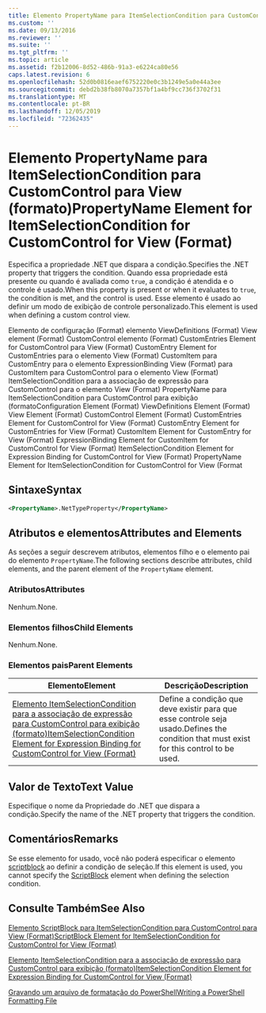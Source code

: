 ```yaml
---
title: Elemento PropertyName para ItemSelectionCondition para CustomControl para exibição (formato) | Microsoft Docs
ms.custom: ''
ms.date: 09/13/2016
ms.reviewer: ''
ms.suite: ''
ms.tgt_pltfrm: ''
ms.topic: article
ms.assetid: f2b12006-8d52-486b-91a3-e6224ca80e56
caps.latest.revision: 6
ms.openlocfilehash: 52d0b0816eaef6752220e0c3b1249e5a0e44a3ee
ms.sourcegitcommit: debd2b38fb8070a7357bf1a4bf9cc736f3702f31
ms.translationtype: MT
ms.contentlocale: pt-BR
ms.lasthandoff: 12/05/2019
ms.locfileid: "72362435"
---
```

# <a name="propertyname-element-for-itemselectioncondition-for-customcontrol-for-view-format"></a><span data-ttu-id="8c416-102">Elemento PropertyName para ItemSelectionCondition para CustomControl para View (formato)</span><span class="sxs-lookup"><span data-stu-id="8c416-102">PropertyName Element for ItemSelectionCondition for CustomControl for View (Format)</span></span>

<span data-ttu-id="8c416-103">Especifica a propriedade .NET que dispara a condição.</span><span class="sxs-lookup"><span data-stu-id="8c416-103">Specifies the .NET property that triggers the condition.</span></span> <span data-ttu-id="8c416-104">Quando essa propriedade está presente ou quando é avaliada como `true`, a condição é atendida e o controle é usado.</span><span class="sxs-lookup"><span data-stu-id="8c416-104">When this property is present or when it evaluates to `true`, the condition is met, and the control is used.</span></span> <span data-ttu-id="8c416-105">Esse elemento é usado ao definir um modo de exibição de controle personalizado.</span><span class="sxs-lookup"><span data-stu-id="8c416-105">This element is used when defining a custom control view.</span></span>

<span data-ttu-id="8c416-106">Elemento de configuração (Format) elemento ViewDefinitions (Format) View element (Format) CustomControl elemento (Format) CustomEntries Element for CustomControl para View (Format) CustomEntry Element for CustomEntries para o elemento View (Format) CustomItem para CustomEntry para o elemento ExpressionBinding View (Format) para CustomItem para CustomControl para o elemento View (Format) ItemSelectionCondition para a associação de expressão para CustomControl para o elemento View (Format) PropertyName para ItemSelectionCondition para CustomControl para exibição (formato</span><span class="sxs-lookup"><span data-stu-id="8c416-106">Configuration Element (Format) ViewDefinitions Element (Format) View Element (Format) CustomControl Element (Format) CustomEntries Element for CustomControl for View (Format) CustomEntry Element for CustomEntries for View (Format) CustomItem Element for CustomEntry for View (Format) ExpressionBinding Element for CustomItem for CustomControl for View (Format) ItemSelectionCondition Element for Expression Binding for CustomControl for View (Format) PropertyName Element for ItemSelectionCondition for CustomControl for View (Format</span></span>

## <a name="syntax"></a><span data-ttu-id="8c416-107">Sintaxe</span><span class="sxs-lookup"><span data-stu-id="8c416-107">Syntax</span></span>

```xml
<PropertyName>.NetTypeProperty</PropertyName>
```

## <a name="attributes-and-elements"></a><span data-ttu-id="8c416-108">Atributos e elementos</span><span class="sxs-lookup"><span data-stu-id="8c416-108">Attributes and Elements</span></span>

<span data-ttu-id="8c416-109">As seções a seguir descrevem atributos, elementos filho e o elemento pai do elemento `PropertyName`.</span><span class="sxs-lookup"><span data-stu-id="8c416-109">The following sections describe attributes, child elements, and the parent element of the `PropertyName` element.</span></span>

### <a name="attributes"></a><span data-ttu-id="8c416-110">Atributos</span><span class="sxs-lookup"><span data-stu-id="8c416-110">Attributes</span></span>

<span data-ttu-id="8c416-111">Nenhum.</span><span class="sxs-lookup"><span data-stu-id="8c416-111">None.</span></span>

### <a name="child-elements"></a><span data-ttu-id="8c416-112">Elementos filhos</span><span class="sxs-lookup"><span data-stu-id="8c416-112">Child Elements</span></span>

<span data-ttu-id="8c416-113">Nenhum.</span><span class="sxs-lookup"><span data-stu-id="8c416-113">None.</span></span>

### <a name="parent-elements"></a><span data-ttu-id="8c416-114">Elementos pais</span><span class="sxs-lookup"><span data-stu-id="8c416-114">Parent Elements</span></span>

|<span data-ttu-id="8c416-115">Elemento</span><span class="sxs-lookup"><span data-stu-id="8c416-115">Element</span></span>|<span data-ttu-id="8c416-116">Descrição</span><span class="sxs-lookup"><span data-stu-id="8c416-116">Description</span></span>|
|-------------|-----------------|
|[<span data-ttu-id="8c416-117">Elemento ItemSelectionCondition para a associação de expressão para CustomControl para exibição (formato)</span><span class="sxs-lookup"><span data-stu-id="8c416-117">ItemSelectionCondition Element for Expression Binding for CustomControl for View (Format)</span></span>](./itemselectioncondition-element-for-expressionbinding-for-customcontrol-format.md)|<span data-ttu-id="8c416-118">Define a condição que deve existir para que esse controle seja usado.</span><span class="sxs-lookup"><span data-stu-id="8c416-118">Defines the condition that must exist for this control to be used.</span></span>|

## <a name="text-value"></a><span data-ttu-id="8c416-119">Valor de Texto</span><span class="sxs-lookup"><span data-stu-id="8c416-119">Text Value</span></span>

<span data-ttu-id="8c416-120">Especifique o nome da Propriedade do .NET que dispara a condição.</span><span class="sxs-lookup"><span data-stu-id="8c416-120">Specify the name of the .NET property that triggers the condition.</span></span>

## <a name="remarks"></a><span data-ttu-id="8c416-121">Comentários</span><span class="sxs-lookup"><span data-stu-id="8c416-121">Remarks</span></span>

<span data-ttu-id="8c416-122">Se esse elemento for usado, você não poderá especificar o elemento [scriptblock](./scriptblock-element-for-itemselectioncondition-for-customcontrol-for-view-format.md) ao definir a condição de seleção.</span><span class="sxs-lookup"><span data-stu-id="8c416-122">If this element is used, you cannot specify the [ScriptBlock](./scriptblock-element-for-itemselectioncondition-for-customcontrol-for-view-format.md) element when defining the selection condition.</span></span>

## <a name="see-also"></a><span data-ttu-id="8c416-123">Consulte Também</span><span class="sxs-lookup"><span data-stu-id="8c416-123">See Also</span></span>

[<span data-ttu-id="8c416-124">Elemento ScriptBlock para ItemSelectionCondition para CustomControl para View (Format)</span><span class="sxs-lookup"><span data-stu-id="8c416-124">ScriptBlock Element for ItemSelectionCondition for CustomControl for View (Format)</span></span>](./scriptblock-element-for-itemselectioncondition-for-customcontrol-for-view-format.md)

[<span data-ttu-id="8c416-125">Elemento ItemSelectionCondition para a associação de expressão para CustomControl para exibição (formato)</span><span class="sxs-lookup"><span data-stu-id="8c416-125">ItemSelectionCondition Element for Expression Binding for CustomControl for View (Format)</span></span>](./itemselectioncondition-element-for-expressionbinding-for-customcontrol-format.md)

[<span data-ttu-id="8c416-126">Gravando um arquivo de formatação do PowerShell</span><span class="sxs-lookup"><span data-stu-id="8c416-126">Writing a PowerShell Formatting File</span></span>](./writing-a-powershell-formatting-file.md)
